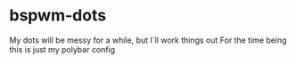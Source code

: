 # bspwm-dots
My dots will be messy for a while, but I´ll work things out
For the time being this is just my polybar config
